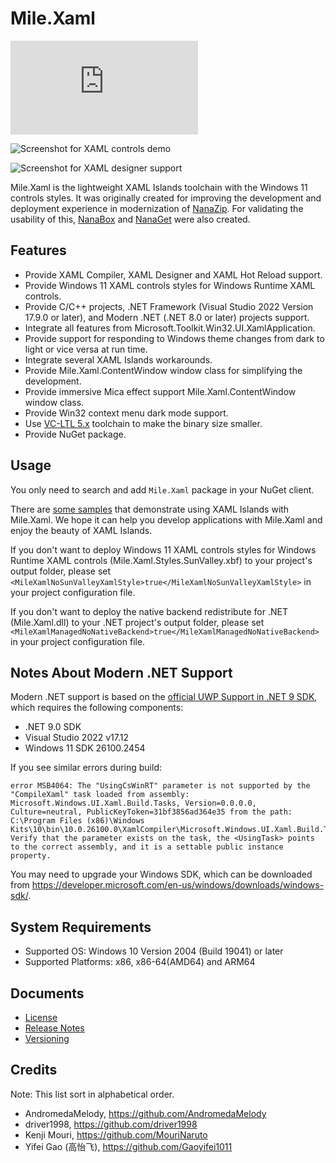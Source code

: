 ﻿# Mile.Xaml

[![NuGet Package](https://img.shields.io/nuget/vpre/Mile.Xaml)](https://www.nuget.org/packages/Mile.Xaml)

![Screenshot for XAML controls demo](Documents/ControlsDemo.png)

![Screenshot for XAML designer support](Documents/DesignerSupport.png)

Mile.Xaml is the lightweight XAML Islands toolchain with the Windows 11 controls
styles. It was originally created for improving the development and deployment
experience in modernization of [NanaZip](https://github.com/M2Team/NanaZip). For
validating the usability of this, [NanaBox](https://github.com/M2Team/NanaBox)
and [NanaGet](https://github.com/M2Team/NanaGet) were also created.

## Features

- Provide XAML Compiler, XAML Designer and XAML Hot Reload support.
- Provide Windows 11 XAML controls styles for Windows Runtime XAML controls.
- Provide C/C++ projects, .NET Framework (Visual Studio 2022 Version 17.9.0 or
  later), and Modern .NET (.NET 8.0 or later) projects support.
- Integrate all features from Microsoft.Toolkit.Win32.UI.XamlApplication.
- Provide support for responding to Windows theme changes from dark to light
  or vice versa at run time.
- Integrate several XAML Islands workarounds.
- Provide Mile.Xaml.ContentWindow window class for simplifying the development.
- Provide immersive Mica effect support Mile.Xaml.ContentWindow window class.
- Provide Win32 context menu dark mode support.
- Use [VC-LTL 5.x](https://github.com/Chuyu-Team/VC-LTL5) toolchain to make the
  binary size smaller.
- Provide NuGet package.

## Usage

You only need to search and add `Mile.Xaml` package in your NuGet client.

There are [some samples](https://github.com/ProjectMile/Mile.Xaml.Samples)
that demonstrate using XAML Islands with Mile.Xaml. We hope it can help you
develop applications with Mile.Xaml and enjoy the beauty of XAML Islands.

If you don't want to deploy Windows 11 XAML controls styles for Windows Runtime
XAML controls (Mile.Xaml.Styles.SunValley.xbf) to your project's output folder,
please set `<MileXamlNoSunValleyXamlStyle>true</MileXamlNoSunValleyXamlStyle>`
in your project configuration file.

If you don't want to deploy the native backend redistribute for .NET
(Mile.Xaml.dll) to your .NET project's output folder, please set
`<MileXamlManagedNoNativeBackend>true</MileXamlManagedNoNativeBackend>`
in your project configuration file.

## Notes About Modern .NET Support

Modern .NET support is based on the 
[official UWP Support in .NET 9 SDK](https://devblogs.microsoft.com/ifdef-windows/preview-uwp-support-for-dotnet-9-native-aot/), 
which requires the following components:

- .NET 9.0 SDK
- Visual Studio 2022 v17.12
- Windows 11 SDK 26100.2454

If you see similar errors during build: 

```
error MSB4064: The "UsingCsWinRT" parameter is not supported by the "CompileXaml" task loaded from assembly: Microsoft.Windows.UI.Xaml.Build.Tasks, Version=0.0.0.0, Culture=neutral, PublicKeyToken=31bf3856ad364e35 from the path: C:\Program Files (x86)\Windows Kits\10\bin\10.0.26100.0\XamlCompiler\Microsoft.Windows.UI.Xaml.Build.Tasks.dll. Verify that the parameter exists on the task, the <UsingTask> points to the correct assembly, and it is a settable public instance property.
```

You may need to upgrade your Windows SDK, which can be downloaded from https://developer.microsoft.com/en-us/windows/downloads/windows-sdk/.

## System Requirements

- Supported OS: Windows 10 Version 2004 (Build 19041) or later
- Supported Platforms: x86, x86-64(AMD64) and ARM64

## Documents

- [License](https://github.com/ProjectMile/Mile.Xaml/blob/main/License.md)
- [Release Notes](https://github.com/ProjectMile/Mile.Xaml/blob/main/ReleaseNotes.md)
- [Versioning](Documents/Versioning.md)

## Credits

Note: This list sort in alphabetical order.

- AndromedaMelody, https://github.com/AndromedaMelody
- driver1998, https://github.com/driver1998
- Kenji Mouri, https://github.com/MouriNaruto
- Yifei Gao (高怡飞), https://github.com/Gaoyifei1011
